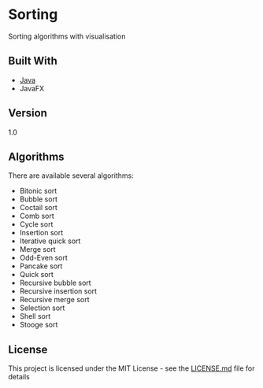 # Sorting
Sorting algorithms with visualisation


## Built With

* [Java](https://java.com/)
* JavaFX

## Version

1.0

## Algorithms

There are available several algorithms:
* Bitonic sort
* Bubble sort
* Coctail sort
* Comb sort
* Cycle sort
* Insertion sort
* Iterative quick sort
* Merge sort
* Odd-Even sort
* Pancake sort
* Quick sort
* Recursive bubble sort
* Recursive insertion sort
* Recursive merge sort
* Selection sort
* Shell sort
* Stooge sort

## License

This project is licensed under the MIT License - see the [LICENSE.md](LICENSE) file for details

